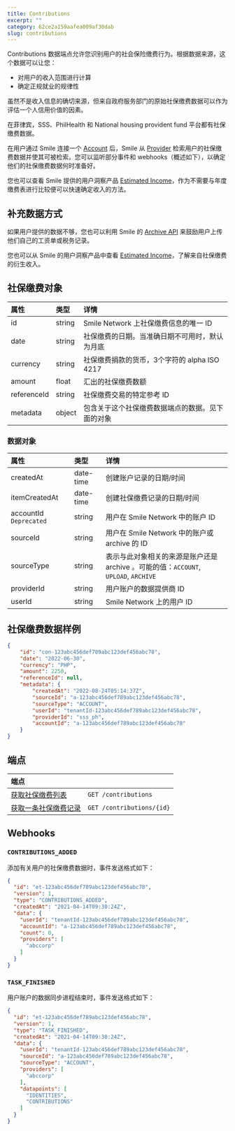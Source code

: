 ```yaml
---
title: Contributions
excerpt: ""
category: 62ce2a159aafea009af30dab
slug: contributions
---
```


Contributions 数据端点允许您识别用户的社会保险缴费行为。根据数据来源，这个数据可以让您：

- 对用户的收入范围进行计算
- 确定正规就业的规律性

虽然不是收入信息的确切来源，但来自政府服务部门的原始社保缴费数据可以作为评估一个人信用价值的因素。

在菲律宾，SSS、PhilHealth 和 National housing provident fund 平台都有社保缴费数据。

在用户通过 Smile 连接一个 [Account](/v1.0-Chinese/reference/accounts) 后，Smile 从 [Provider](/reference/providers) 检索用户的社保缴费数据并使其可被检索。您可以监听部分事件和 webhooks（概述如下），以确定他们的社保缴费数据何时准备好。

您也可以查看 Smile 提供的用户洞察产品 [Estimated Income](/reference/estimated-incomes)，作为不需要与年度缴费表进行比较便可以快速确定收入的方法。

## 补充数据方式

如果用户提供的数据不够，您也可以利用 Smile 的 [Archive API](/reference/archives) 来鼓励用户上传他们自己的工资单或税务记录。

您也可以从 Smile 的用户洞察产品中查看 [Estimated Income](/reference/estimated-incomes)，了解来自社保缴费的衍生收入。

## 社保缴费对象

| 属性          | 类型     | 详情                                                                  |
|:------------|:-------|:--------------------------------------------------------------------|
| id          | string | Smile Network 上社保缴费信息的唯一 ID                                         |
| date        | string | 社保缴费的日期。当准确日期不可用时，默认为月底                                             |
| currency    | string | 社保缴费捐款的货币，3个字符的 alpha ISO 4217                                      |
| amount      | float  | 汇出的社保缴费数额                                                           |
| referenceId | string | 社保缴费交易的特定参考 ID                                                      |
| metadata    | object | 包含关于这个社保缴费数据端点的数据。见下面的对象 |


### 数据对象

| 属性          | 类型     | 详情                                                            |
| :--------- | :----- |:--------------------------------------------------------------|
| createdAt | date-time | 创建账户记录的日期/时间                                                  |
| itemCreatedAt | date-time | 创建社保缴费记录的日期/时间                                                |
| accountId `Deprecated` | string | 用户在 Smile Network 中的账户 ID                                     |
| sourceId | string | 用户在 Smile Network 中的账户或 archive 的 ID                          |
| sourceType | string | 表示与此对象相关的来源是账户还是 archive 。可能的值：`ACCOUNT`, `UPLOAD`, `ARCHIVE` |
| providerId | string | 用户账户的数据提供商 ID                                                 |
| userId | string | Smile Network 上的用户 ID                                         |


## 社保缴费数据样例

```json
{
    "id": "con-123abc456def789abc123def456abc78",
    "date": "2022-06-30",
    "currency": "PHP",
    "amount": 2250,
    "referenceId": null,
    "metadata": {
        "createdAt": "2022-08-24T05:14:37Z",
        "sourceId": "a-123abc456def789abc123def456abc78",
        "sourceType": "ACCOUNT",
        "userId": "tenantId-123abc456def789abc123def456abc78",
        "providerId": "sss_ph",
        "accountId": "a-123abc456def789abc123def456abc78"
    }
}
```

## 端点

| 端点                                        | |
|:------------------------------------------| :---- |
| [获取社保缴费列表](/reference/list-contributions) | `GET /contributions` |
| [获取一条社保缴费记录](/reference/get-contribution) | `GET /contributions/{id}` |

## Webhooks

### `CONTRIBUTIONS_ADDED`

添加有关用户的社保缴费数据时，事件发送格式如下：

```json
{
  "id": "et-123abc456def789abc123def456abc78",
  "version": 1,
  "type": "CONTRIBUTIONS_ADDED",
  "createdAt": "2021-04-14T09:30:24Z",
  "data": {
    "userId": "tenantId-123abc456def789abc123def456abc78",
    "accountId": "a-123abc456def789abc123def456abc78",
    "count": 0,
    "providers": [
      "abccorp"
    ]
  }
}
```

### `TASK_FINISHED`

用户账户的数据同步进程结束时，事件发送格式如下：

```json
{
  "id": "et-123abc456def789abc123def456abc78",
  "version": 1,
  "type": "TASK_FINISHED",
  "createdAt": "2021-04-14T09:30:24Z",
  "data": {
    "userId": "tenantId-123abc456def789abc123def456abc78",
    "sourceId": "a-123abc456def789abc123def456abc78",
    "sourceType": "ACCOUNT",
    "providers": [
      "abccorp"
    ],
    "datapoints": [
      "IDENTITIES",
      "CONTRIBUTIONS"
    ]
  }
}
```

